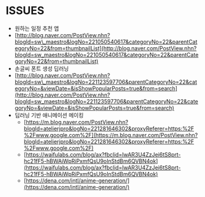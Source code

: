 # ISSUES

* 원하는 일정 추천 앱
* [http://blog.naver.com/PostView.nhn?blogId=sw\_maestro&logNo=221050540617&categoryNo=22&parentCategoryNo=22&from=thumbnailList](http://blog.naver.com/PostView.nhn?blogId=sw_maestro&logNo=221050540617&categoryNo=22&parentCategoryNo=22&from=thumbnailList)
* 손글씨 폰트 생성 딥러닝
* [http://blog.naver.com/PostView.nhn?blogId=sw\_maestro&logNo=221123597706&parentCategoryNo=22&categoryNo=&viewDate=&isShowPopularPosts=true&from=search](http://blog.naver.com/PostView.nhn?blogId=sw_maestro&logNo=221123597706&parentCategoryNo=22&categoryNo=&viewDate=&isShowPopularPosts=true&from=search)
* 딥러닝 기반 애니메이션 메이킹
  * [https://m.blog.naver.com/PostView.nhn?blogId=atelierjpro&logNo=221281646302&proxyReferer=https:%2F%2Fwww.google.com%2F](https://m.blog.naver.com/PostView.nhn?blogId=atelierjpro&logNo=221281646302&proxyReferer=https:%2F%2Fwww.google.com%2F)
  * [https://waifulabs.com/blog/ax?fbclid=IwAR3U4ZzJei6tS8prt-hc21fF5-hBWAiWpRiPxmfQsU9oInStdBm6QVBN4ok](https://waifulabs.com/blog/ax?fbclid=IwAR3U4ZzJei6tS8prt-hc21fF5-hBWAiWpRiPxmfQsU9oInStdBm6QVBN4ok)
  * [https://dena.com/intl/anime-generation/](https://dena.com/intl/anime-generation/)




